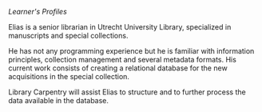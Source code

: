 *Learner's Profiles*

Elias is a senior librarian in Utrecht University Library, specialized in manuscripts and special collections. 

He has not any programming experience but he is familiar with information principles, collection management and several metadata formats.
His current work consists of creating a relational database for the new acquisitions in the special collection. 

Library Carpentry will assist Elias to structure and to further process the data available in the database. 
